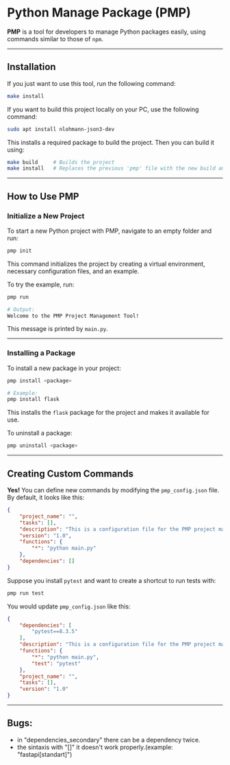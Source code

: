 # Python Manage Package (PMP)

**PMP** is a tool for developers to manage Python packages easily, using commands similar to those of `npm`.

---

## Installation

If you just want to use this tool, run the following command:

```bash
make install
```

If you want to build this project locally on your PC, use the following command:

```bash
sudo apt install nlohmann-json3-dev
```

This installs a required package to build the project. Then you can build it using:

```bash
make build     # Builds the project
make install   # Replaces the previous 'pmp' file with the new build and installs it
```

---

## How to Use PMP

### Initialize a New Project

To start a new Python project with PMP, navigate to an empty folder and run:

```bash
pmp init
```

This command initializes the project by creating a virtual environment, necessary configuration files, and an example.

To try the example, run:

```bash
pmp run

# Output:
Welcome to the PMP Project Management Tool!
```

This message is printed by `main.py`.

---

### Installing a Package

To install a new package in your project:

```bash
pmp install <package>

# Example:
pmp install flask
```

This installs the `flask` package for the project and makes it available for use.

To uninstall a package:

```bash
pmp uninstall <package>
```

---

## Creating Custom Commands

**Yes!** You can define new commands by modifying the `pmp_config.json` file. By default, it looks like this:

```json
{
    "project_name": "",
    "tasks": [],
    "description": "This is a configuration file for the PMP project management tool.",
    "version": "1.0",
    "functions": {
        "*": "python main.py"
    },
    "dependencies": []
}
```

Suppose you install `pytest` and want to create a shortcut to run tests with:

```bash
pmp run test
```

You would update `pmp_config.json` like this:

```json
{
    "dependencies": [
        "pytest==8.3.5"
    ],
    "description": "This is a configuration file for the PMP project management tool.",
    "functions": {
        "*": "python main.py",
        "test": "pytest"
    },
    "project_name": "",
    "tasks": [],
    "version": "1.0"
}
```

---

## Bugs:
- in "dependencies_secondary" there can be a dependency twice.
- the sintaxis with "[]" it doesn't work properly.(example: "fastapi[standart]")

